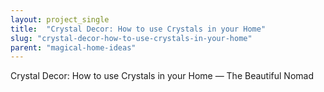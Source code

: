 ```yaml
---
layout: project_single
title:  "Crystal Decor: How to use Crystals in your Home"
slug: "crystal-decor-how-to-use-crystals-in-your-home"
parent: "magical-home-ideas"
---
```

Crystal Decor: How to use Crystals in your Home — The Beautiful Nomad